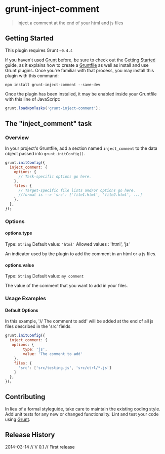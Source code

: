 # grunt-inject-comment

> Inject a comment at the end of your html and js files

## Getting Started
This plugin requires Grunt `~0.4.4`

If you haven't used [Grunt](http://gruntjs.com/) before, be sure to check out the [Getting Started](http://gruntjs.com/getting-started) guide, as it explains how to create a [Gruntfile](http://gruntjs.com/sample-gruntfile) as well as install and use Grunt plugins. Once you're familiar with that process, you may install this plugin with this command:

```shell
npm install grunt-inject-comment --save-dev
```

Once the plugin has been installed, it may be enabled inside your Gruntfile with this line of JavaScript:

```js
grunt.loadNpmTasks('grunt-inject-comment');
```

## The "inject_comment" task

### Overview
In your project's Gruntfile, add a section named `inject_comment` to the data object passed into `grunt.initConfig()`.

```js
grunt.initConfig({
  inject_comment: {
    options: {
      // Task-specific options go here.
    },
    files: {
      // Target-specific file lists and/or options go here.
	  //format is --> 'src': ['file1.html', 'file2.html', ...]
    },
  },
});
```

### Options

#### options.type
Type: `String`
Default value: `'html'`
Allowed values : 'html', 'js'

An indicator used by the plugin to add the comment in an html or a js files.

#### options.value
Type: `String`
Default value: `my comment`

The value of the comment that you want to add in your files.

### Usage Examples

#### Default Options
In this example, '// The comment to add' will be added at the end of all js files described in the 'src' fields. 

```js
grunt.initConfig({
  inject_comment: {
   options: {
		type: 'js',
		value: 'The comment to add'
	},
    files: {
      'src': ['src/testing.js', 'src/ctrl/*.js']
    }
  },
});
```


## Contributing
In lieu of a formal styleguide, take care to maintain the existing coding style. Add unit tests for any new or changed functionality. Lint and test your code using [Grunt](http://gruntjs.com/).

## Release History
2014-03-14 // V 0.1 // First release
